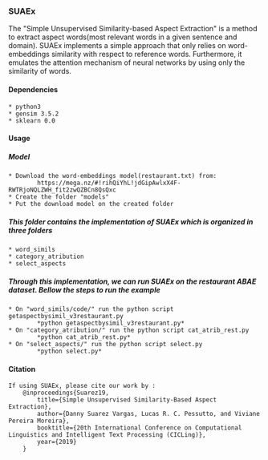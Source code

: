 ### SUAEx 
The "Simple Unsupervised Similarity-based Aspect Extraction" is a method to extract aspect words(most relevant words in a given sentence and domain). SUAEx implements a simple approach that only relies on word-embeddings similarity with respect to reference words. Furthermore, it emulates the attention mechanism of neural networks by using only the similarity of words. 

#### Dependencies

```
* python3 
* gensim 3.5.2
* sklearn 0.0
```

#### Usage

##### Model 
	* Download the word-embeddings model(restaurant.txt) from: 
			https://mega.nz/#!rihQiYhL!jdGipAwlxX4F-RWTRjoNQLZWH_fit2zwQZBCn8QsQxc
	* Create the folder "models"
	* Put the download model on the created folder
##### This folder contains the implementation of SUAEx which is organized in three folders
	* word_simils
	* category_atribution
	* select_aspects
##### Through this implementation, we can run SUAEx on the restaurant ABAE dataset. Bellow the steps to run the example
	* On "word_simils/code/" run the python script  getaspectbysimil_v3restaurant.py
			*python getaspectbysimil_v3restaurant.py*
	* On "category_atribution/" run the python script cat_atrib_rest.py
			*python cat_atrib_rest.py*
	* On "select_aspects/" run the python script select.py
			*python select.py*		

#### Citation <br />
```	
If using SUAEx, please cite our work by : 
	@inproceedings{Suarez19, 
  		title={Simple Unsupervised Similarity-Based Aspect Extraction}, 
  		author={Danny Suarez Vargas, Lucas R. C. Pessutto, and Viviane Pereira Moreira}, 
  		booktitle={20th International Conference on Computational Linguistics and Intelligent Text Processing (CICLing)}, 
  		year={2019} 
	} 
```
